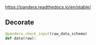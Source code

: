 https://pandera.readthedocs.io/en/stable/



## Decorate

```python
@pandera.check_input(raw_data_schema)
def data(raw):
```
